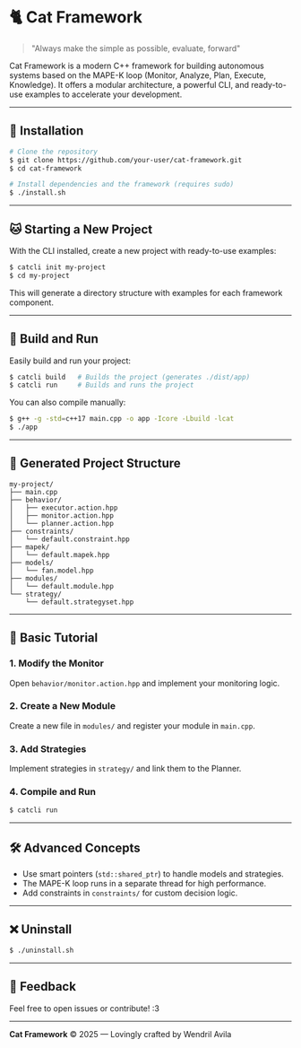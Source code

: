 # 🐈 Cat Framework

> "Always make the simple as possible, evaluate, forward"

Cat Framework is a modern C++ framework for building autonomous systems based on the MAPE-K loop (Monitor, Analyze, Plan, Execute, Knowledge). It offers a modular architecture, a powerful CLI, and ready-to-use examples to accelerate your development.

---

## 🚀 Installation

```bash
# Clone the repository
$ git clone https://github.com/your-user/cat-framework.git
$ cd cat-framework

# Install dependencies and the framework (requires sudo)
$ ./install.sh
```

---

## 🐱 Starting a New Project

With the CLI installed, create a new project with ready-to-use examples:

```bash
$ catcli init my-project
$ cd my-project
```

This will generate a directory structure with examples for each framework component.

---

## 🔨 Build and Run

Easily build and run your project:

```bash
$ catcli build   # Builds the project (generates ./dist/app)
$ catcli run     # Builds and runs the project
```

You can also compile manually:
```bash
$ g++ -g -std=c++17 main.cpp -o app -Icore -Lbuild -lcat
$ ./app
```

---

## 📂 Generated Project Structure

```
my-project/
├── main.cpp
├── behavior/
│   ├── executor.action.hpp
│   ├── monitor.action.hpp
│   └── planner.action.hpp
├── constraints/
│   └── default.constraint.hpp
├── mapek/
│   └── default.mapek.hpp
├── models/
│   └── fan.model.hpp
├── modules/
│   └── default.module.hpp
└── strategy/
    └── default.strategyset.hpp
```

---

## 📖 Basic Tutorial

### 1. Modify the Monitor
Open `behavior/monitor.action.hpp` and implement your monitoring logic.

### 2. Create a New Module
Create a new file in `modules/` and register your module in `main.cpp`.

### 3. Add Strategies
Implement strategies in `strategy/` and link them to the Planner.

### 4. Compile and Run
```bash
$ catcli run
```

---

## 🛠️ Advanced Concepts
- Use smart pointers (`std::shared_ptr`) to handle models and strategies.
- The MAPE-K loop runs in a separate thread for high performance.
- Add constraints in `constraints/` for custom decision logic.

---

## ❌ Uninstall

```bash
$ ./uninstall.sh
```

---

## 💬 Feedback
Feel free to open issues or contribute! :3

---

**Cat Framework** © 2025 — Lovingly crafted by Wendril Avila